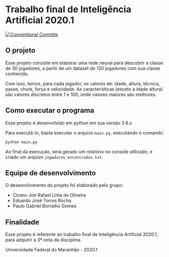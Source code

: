 # Trabalho final de Inteligência Artificial 2020.1
[![Conventional Commits](https://img.shields.io/badge/Conventional%20Commits-1.0.0-yellow.svg)](https://conventionalcommits.org)

## O projeto
Esse projeto consiste em elaborar uma rede neural para descobrir a classe de 30 jogadores, a partir de um dataset de 120 jogadores com sua classe conhecida.

Com isso, temos, para cada jogador, os valores de: idade, altura, técnica, passe, chute, força e velocidade. As características (exceto a idade altura) são valores discretos entre 1 e 100, onde valores maiores são melhores.

## Como executar o programa
Esse projeto é desenvolvido em python em sua versão 3.8.x

Para executá-lo, basta executar o arquivo `main.py`, executando o comando:

```python main.py```

Ao final da execução, será gerado um relatório no console utilizado, e criado um arquivo `jogadores_encontrados.txt`.

## Equipe de desenvolvimento

O desenvolvimento do projeto foi elaborado pelo grupo:

* Cicero-Joe Rafael Lima de Oliveira
* Eduardo José Torres Rocha
* Paulo Gabriel Borralho Gomes

## Finalidade
Esse projeto é referente ao trabalho final de Inteligência Artificial 2020.1, para adquirir a 3ª nota da disciplina.

Universidade Federal do Maranhão - 2020.1
